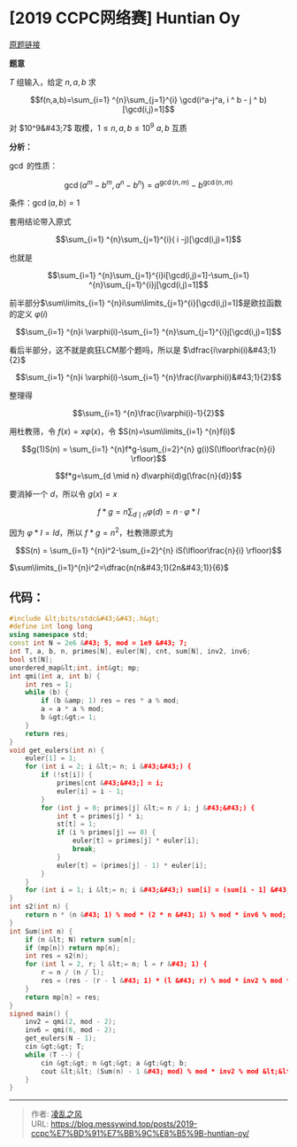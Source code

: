 # [2019 CCPC网络赛] Huntian Oy


[原题链接](http://acm.hdu.edu.cn/showproblem.php?pid=6706)

**题意**

$T$ 组输入，给定 $n,a,b$  求

$$f(n,a,b)=\sum_{i=1} ^{n}\sum_{j=1}^{i} \gcd(i^a-j^a, i ^ b - j ^ b)[\gcd(i,j)=1]$$

对 $10^9&#43;7$ 取模，$1 \le n,a,b \le10^9$ $a,b$ 互质

**分析：**

$\gcd$ 的性质：

$$\gcd(a ^ m - b ^ m, a ^ n - b ^ n)=a^{\gcd(n,m)}-b^{\gcd(n,m)}$$

条件：$\gcd(a,b)=1$

套用结论带入原式

$$\sum_{i=1} ^{n}\sum_{j=1}^{i}( i -j)[\gcd(i,j)=1]$$

也就是

$$\sum_{i=1} ^{n}\sum_{j=1}^{i}i[\gcd(i,j)=1]-\sum_{i=1} ^{n}\sum_{j=1}^{i}j[\gcd(i,j)=1]$$

前半部分$\sum\limits_{i=1} ^{n}i\sum\limits_{j=1}^{i}[\gcd(i,j)=1]$是欧拉函数的定义 $\varphi(i)$

$$\sum_{i=1} ^{n}i \varphi(i)-\sum_{i=1} ^{n}\sum_{j=1}^{i}j[\gcd(i,j)=1]$$

看后半部分，这不就是疯狂LCM那个题吗，所以是 $\dfrac{i\varphi(i)&#43;1}{2}$

$$\sum_{i=1} ^{n}i \varphi(i)-\sum_{i=1} ^{n}\frac{i\varphi(i)&#43;1}{2}$$

整理得

$$\sum_{i=1} ^{n}\frac{i\varphi(i)-1}{2}$$

用杜教筛，令 $f(x)=x\varphi(x)$，令 $S(n)=\sum\limits_{i=1} ^{n}f(i)$

$$g(1)S(n) = \sum_{i=1} ^{n}f*g-\sum_{i=2}^{n} g(i)S(\lfloor\frac{n}{i} \rfloor)$$

$$f*g=\sum_{d \mid n} d\varphi(d)g(\frac{n}{d})$$

要消掉一个 $d$，所以令 $g(x)=x$

$$f*g=n\sum_{d \mid n} \varphi(d)=n \cdot \varphi * I$$

因为 $\varphi*I=Id$，所以 $f * g=n^2$，杜教筛原式为

$$S(n) = \sum_{i=1} ^{n}i^2-\sum_{i=2}^{n} iS(\lfloor\frac{n}{i} \rfloor)$$

$\sum\limits_{i=1}^{n}i^2=\dfrac{n(n&#43;1)(2n&#43;1)}{6}$

## 代码：
```cpp
#include &lt;bits/stdc&#43;&#43;.h&gt;
#define int long long
using namespace std;
const int N = 2e6 &#43; 5, mod = 1e9 &#43; 7;
int T, a, b, n, primes[N], euler[N], cnt, sum[N], inv2, inv6;
bool st[N];
unordered_map&lt;int, int&gt; mp;
int qmi(int a, int b) {
    int res = 1;
    while (b) {
        if (b &amp; 1) res = res * a % mod;
        a = a * a % mod;
        b &gt;&gt;= 1;
    }
    return res;
}
void get_eulers(int n) {
    euler[1] = 1;
    for (int i = 2; i &lt;= n; i &#43;&#43;) {
        if (!st[i]) {
            primes[cnt &#43;&#43;] = i;
            euler[i] = i - 1;
        }
        for (int j = 0; primes[j] &lt;= n / i; j &#43;&#43;) {
            int t = primes[j] * i;
            st[t] = 1;
            if (i % primes[j] == 0) {
                euler[t] = primes[j] * euler[i];
                break;
            }
            euler[t] = (primes[j] - 1) * euler[i];
        }
    }
    for (int i = 1; i &lt;= n; i &#43;&#43;) sum[i] = (sum[i - 1] &#43; i * euler[i] % mod) % mod;
}
int s2(int n) {
    return n * (n &#43; 1) % mod * (2 * n &#43; 1) % mod * inv6 % mod;
}
int Sum(int n) {
    if (n &lt; N) return sum[n];
    if (mp[n]) return mp[n];
    int res = s2(n);
    for (int l = 2, r; l &lt;= n; l = r &#43; 1) {
        r = n / (n / l);
        res = (res - (r - l &#43; 1) * (l &#43; r) % mod * inv2 % mod * Sum(n / l) % mod &#43; mod) % mod;
    }
    return mp[n] = res;
}
signed main() {
    inv2 = qmi(2, mod - 2);
    inv6 = qmi(6, mod - 2);
    get_eulers(N - 1);
    cin &gt;&gt; T;
    while (T --) {
        cin &gt;&gt; n &gt;&gt; a &gt;&gt; b;
        cout &lt;&lt; (Sum(n) - 1 &#43; mod) % mod * inv2 % mod &lt;&lt; endl;
    }
}
```

---

> 作者: [凌乱之风](https://github.com/messywind)  
> URL: https://blog.messywind.top/posts/2019-ccpc%E7%BD%91%E7%BB%9C%E8%B5%9B-huntian-oy/  

